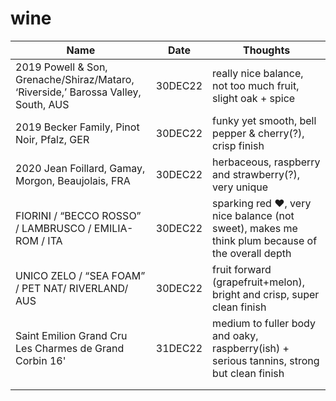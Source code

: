 # wine

| Name | Date | Thoughts |
| --- | --- | --- |
| 2019 Powell & Son, Grenache/Shiraz/Mataro, ‘Riverside,’ Barossa Valley, South, AUS | 30DEC22 | really nice balance, not too much fruit, slight oak + spice |
| 2019 Becker Family, Pinot Noir, Pfalz, GER | 30DEC22 | funky yet smooth, bell pepper & cherry(?), crisp finish |
| 2020 Jean Foillard, Gamay, Morgon, Beaujolais, FRA | 30DEC22 | herbaceous, raspberry and strawberry(?), very unique |
| FIORINI / “BECCO ROSSO” / LAMBRUSCO / EMILIA-ROM / ITA | 30DEC22 | sparking red ♥️, very nice balance (not sweet), makes me think plum because of the overall depth |
| UNICO ZELO / “SEA FOAM” / PET NAT/ RIVERLAND/ AUS | 30DEC22 | fruit forward (grapefruit+melon), bright and crisp, super clean finish |
| Saint Emilion Grand Cru Les Charmes de Grand Corbin 16' | 31DEC22 | medium to fuller body and oaky, raspberry(ish) + serious tannins, strong but clean finish |
|  |  |  |
|  |  |  |
